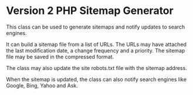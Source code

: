 Version 2
PHP Sitemap Generator
=====================

This class can be used to generate sitemaps and notify updates to search engines.

It can build a sitemap file from a list of URLs. The URLs may have attached the last modification date, a change frequency and a priority. The sitemap file may be saved in the compressed format.

The class may also update the site robots.txt file with the sitemap address.

When the sitemap is updated, the class can also notify search engines like Google, Bing, Yahoo and Ask.
